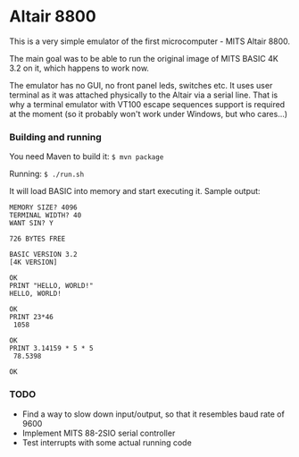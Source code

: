 # Altair 8800

This is a very simple emulator of the first microcomputer - MITS Altair 8800.

The main goal was to be able to run the original image of MITS BASIC 4K 3.2 on it, which happens to work now.

The emulator has no GUI, no front panel leds, switches etc. It uses user terminal as it was attached physically to the Altair via a serial line. That is why a terminal emulator with VT100 escape sequences support is required at the moment (so it probably won't work under Windows, but who cares...)

### Building and running
You need Maven to build it: ```$ mvn package```

Running: ```$ ./run.sh```

It will load BASIC into memory and start executing it. Sample output:

    MEMORY SIZE? 4096
    TERMINAL WIDTH? 40
    WANT SIN? Y
    
    726 BYTES FREE
    
    BASIC VERSION 3.2
    [4K VERSION]
    
    OK
    PRINT "HELLO, WORLD!"
    HELLO, WORLD!
    
    OK
    PRINT 23*46
     1058 
    
    OK
    PRINT 3.14159 * 5 * 5
     78.5398 
    
    OK

### TODO
* Find a way to slow down input/output, so that it resembles baud rate of 9600
* Implement MITS 88-2SIO serial controller
* Test interrupts with some actual running code
